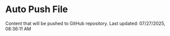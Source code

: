 # Auto Push File

Content that will be pushed to GitHub repository.
Last updated: 07/27/2025, 08:36:11 AM